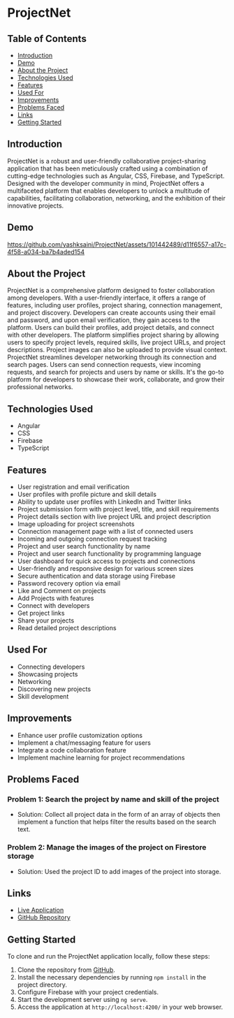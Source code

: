 # ProjectNet

## Table of Contents
- [Introduction](#introduction)
- [Demo](#demo)
- [About the Project](#about-the-project)
- [Technologies Used](#technologies-used)
- [Features](#features)
- [Used For](#used-for)
- [Improvements](#improvements)
- [Problems Faced](#problems-faced)
- [Links](#links)
- [Getting Started](#getting-started)

## Introduction
ProjectNet is a robust and user-friendly collaborative project-sharing application that has been meticulously crafted using a combination of cutting-edge technologies such as Angular, CSS, Firebase, and TypeScript. Designed with the developer community in mind, ProjectNet offers a multifaceted platform that enables developers to unlock a multitude of capabilities, facilitating collaboration, networking, and the exhibition of their innovative projects.

## Demo



https://github.com/yashksaini/ProjectNet/assets/101442489/d11f6557-a17c-4f58-a034-ba7b4aded154


## About the Project
ProjectNet is a comprehensive platform designed to foster collaboration among developers. With a user-friendly interface, it offers a range of features, including user profiles, project sharing, connection management, and project discovery. Developers can create accounts using their email and password, and upon email verification, they gain access to the platform. Users can build their profiles, add project details, and connect with other developers. The platform simplifies project sharing by allowing users to specify project levels, required skills, live project URLs, and project descriptions. Project images can also be uploaded to provide visual context. ProjectNet streamlines developer networking through its connection and search pages. Users can send connection requests, view incoming requests, and search for projects and users by name or skills. It's the go-to platform for developers to showcase their work, collaborate, and grow their professional networks.

## Technologies Used
- Angular
- CSS
- Firebase
- TypeScript

## Features
- User registration and email verification
- User profiles with profile picture and skill details
- Ability to update user profiles with LinkedIn and Twitter links
- Project submission form with project level, title, and skill requirements
- Project details section with live project URL and project description
- Image uploading for project screenshots
- Connection management page with a list of connected users
- Incoming and outgoing connection request tracking
- Project and user search functionality by name
- Project and user search functionality by programming language
- User dashboard for quick access to projects and connections
- User-friendly and responsive design for various screen sizes
- Secure authentication and data storage using Firebase
- Password recovery option via email
- Like and Comment on projects
- Add Projects with features
- Connect with developers
- Get project links
- Share your projects
- Read detailed project descriptions

## Used For
- Connecting developers
- Showcasing projects
- Networking
- Discovering new projects
- Skill development

## Improvements
- Enhance user profile customization options
- Implement a chat/messaging feature for users
- Integrate a code collaboration feature
- Implement machine learning for project recommendations

## Problems Faced
### Problem 1: Search the project by name and skill of the project
- Solution: Collect all project data in the form of an array of objects then implement a function that helps filter the results based on the search text.

### Problem 2: Manage the images of the project on Firestore storage
- Solution: Used the project ID to add images of the project into storage.

## Links
- [Live Application](https://projectnet-b4b88.firebaseapp.com/)
- [GitHub Repository](https://github.com/yashksaini/ProjectNet)

## Getting Started
To clone and run the ProjectNet application locally, follow these steps:
1. Clone the repository from [GitHub](https://github.com/yashksaini/ProjectNet).
2. Install the necessary dependencies by running `npm install` in the project directory.
3. Configure Firebase with your project credentials.
4. Start the development server using `ng serve`.
5. Access the application at `http://localhost:4200/` in your web browser.
